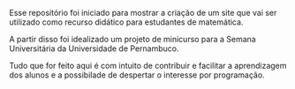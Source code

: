 Esse repositório foi iniciado para mostrar a criação de um site que vai ser utilizado como recurso didático para estudantes de matemática.

A partir disso foi idealizado um projeto de minicurso para a Semana Universitária da Universidade de Pernambuco.

Tudo que for feito aqui é com intuito de contribuir e facilitar a aprendizagem dos alunos e a possibilade de despertar o interesse por programação.